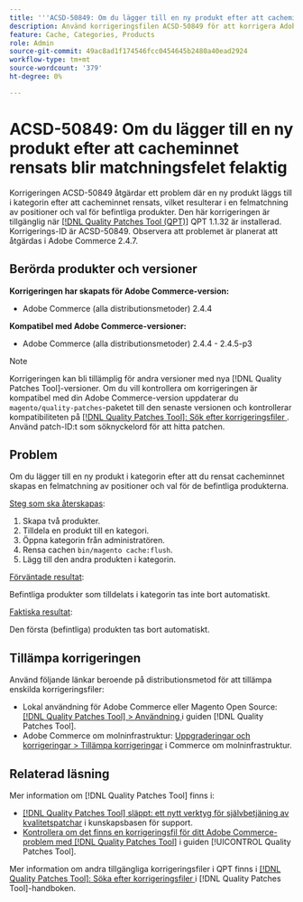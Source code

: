 ```yaml
---
title: '''ACSD-50849: Om du lägger till en ny produkt efter att cacheminnet rensats blir matchningsfelet'
description: Använd korrigeringsfilen ACSD-50849 för att korrigera Adobe Commerce-problemet där en ny produkt läggs till i kategorin efter att cacheminnet rensats resulterar i en felmatchning av positioner och urval av befintliga produkter.
feature: Cache, Categories, Products
role: Admin
source-git-commit: 49ac8ad1f174546fcc0454645b2480a40ead2924
workflow-type: tm+mt
source-wordcount: '379'
ht-degree: 0%

---
```


# ACSD-50849: Om du lägger till en ny produkt efter att cacheminnet rensats blir matchningsfelet felaktig

Korrigeringen ACSD-50849 åtgärdar ett problem där en ny produkt läggs till i kategorin efter att cacheminnet rensats, vilket resulterar i en felmatchning av positioner och val för befintliga produkter. Den här korrigeringen är tillgänglig när [[!DNL Quality Patches Tool (QPT)]](https://experienceleague.adobe.com/en/docs/commerce-knowledge-base/kb/announcements/commerce-announcements/magento-quality-patches-released-new-tool-to-self-serve-quality-patches) QPT 1.1.32 är installerad. Korrigerings-ID är ACSD-50849. Observera att problemet är planerat att åtgärdas i Adobe Commerce 2.4.7.

## Berörda produkter och versioner

**Korrigeringen har skapats för Adobe Commerce-version:**

* Adobe Commerce (alla distributionsmetoder) 2.4.4

**Kompatibel med Adobe Commerce-versioner:**

* Adobe Commerce (alla distributionsmetoder) 2.4.4 - 2.4.5-p3

>[!NOTE]
>
>Korrigeringen kan bli tillämplig för andra versioner med nya [!DNL Quality Patches Tool]-versioner. Om du vill kontrollera om korrigeringen är kompatibel med din Adobe Commerce-version uppdaterar du `magento/quality-patches`-paketet till den senaste versionen och kontrollerar kompatibiliteten på [[!DNL Quality Patches Tool]: Sök efter korrigeringsfiler ](https://experienceleague.adobe.com/tools/commerce-quality-patches/index.html). Använd patch-ID:t som söknyckelord för att hitta patchen.

## Problem

Om du lägger till en ny produkt i kategorin efter att du rensat cacheminnet skapas en felmatchning av positioner och val för de befintliga produkterna.

<u>Steg som ska återskapas</u>:

1. Skapa två produkter.
1. Tilldela en produkt till en kategori.
1. Öppna kategorin från administratören.
1. Rensa cachen `bin/magento cache:flush`.
1. Lägg till den andra produkten i kategorin.

<u>Förväntade resultat</u>:

Befintliga produkter som tilldelats i kategorin tas inte bort automatiskt.

<u>Faktiska resultat</u>:

Den första (befintliga) produkten tas bort automatiskt.

## Tillämpa korrigeringen

Använd följande länkar beroende på distributionsmetod för att tillämpa enskilda korrigeringsfiler:

* Lokal användning för Adobe Commerce eller Magento Open Source: [[!DNL Quality Patches Tool] > Användning ](https://experienceleague.adobe.com/docs/commerce-operations/tools/quality-patches-tool/usage.html) i guiden [!DNL Quality Patches Tool].
* Adobe Commerce om molninfrastruktur: [Uppgraderingar och korrigeringar > Tillämpa korrigeringar](https://experienceleague.adobe.com/docs/commerce-cloud-service/user-guide/develop/upgrade/apply-patches.html) i Commerce om molninfrastruktur.

## Relaterad läsning

Mer information om [!DNL Quality Patches Tool] finns i:

* [[!DNL Quality Patches Tool] släppt: ett nytt verktyg för självbetjäning av kvalitetspatchar](https://experienceleague.adobe.com/en/docs/commerce-knowledge-base/kb/announcements/commerce-announcements/magento-quality-patches-released-new-tool-to-self-serve-quality-patches) i kunskapsbasen för support.
* [Kontrollera om det finns en korrigeringsfil för ditt Adobe Commerce-problem med  [!DNL Quality Patches Tool]](/help/tools/quality-patches-tool/patches-available-in-qpt/check-patch-for-magento-issue-with-magento-quality-patches.md) i guiden [!UICONTROL Quality Patches Tool].


Mer information om andra tillgängliga korrigeringsfiler i QPT finns i [[!DNL Quality Patches Tool]: Söka efter korrigeringsfiler ](https://experienceleague.adobe.com/tools/commerce-quality-patches/index.html) i [!DNL Quality Patches Tool]-handboken.
